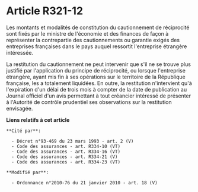 # Article R321-12

Les montants et modalités de constitution du cautionnement de réciprocité sont fixés par le ministre de l'économie et des
finances de façon à représenter la contrepartie des cautionnements ou garantie exigés des entreprises françaises dans le pays
auquel ressortit l'entreprise étrangère intéressée.

La restitution du cautionnement ne peut intervenir que s'il ne se trouve plus justifié par l'application du principe de
réciprocité, ou lorsque l'entreprise étrangère, ayant mis fin à ses opérations sur le territoire de la République française,
les a totalement liquidées. En outre, la restitution n'intervient qu'à l'expiration d'un délai de trois mois à compter de la
date de publication au Journal officiel d'un avis permettant à tout créancier intéressé de présenter à l'Autorité de contrôle
prudentiel ses observations sur la restitution envisagée.

**Liens relatifs à cet article**

	**Cité par**:

	  - Décret n°93-469 du 23 mars 1993 - art. 2 (V)
	  - Code des assurances - art. R334-10 (VT)
	  - Code des assurances - art. R334-16 (VT)
	  - Code des assurances - art. R334-21 (V)
	  - Code des assurances - art. R334-23 (VT)

	**Modifié par**:

	  - Ordonnance n°2010-76 du 21 janvier 2010 - art. 18 (V)
